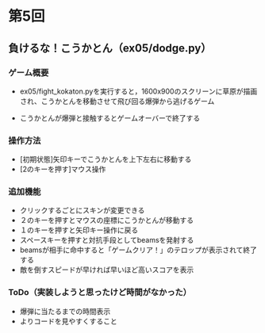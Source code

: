 # 第5回
## 負けるな！こうかとん（ex05/dodge.py）
### ゲーム概要
- ex05/fight_kokaton.pyを実行すると，1600x900のスクリーンに草原が描画され、こうかとんを移動させて飛び回る爆弾から逃げるゲーム

- こうかとんが爆弾と接触するとゲームオーバーで終了する
### 操作方法
- [初期状態]矢印キーでこうかとんを上下左右に移動する
- [2のキーを押す]マウス操作
### 追加機能
* クリックするごとにスキンが変更できる
* ２のキーを押すとマウスの座標にこうかとんが移動する
* １のキーを押すと矢印キー操作に戻る
* スペースキーを押すと対抗手段としてbeamsを発射する
* beamsが相手に命中すると「ゲームクリア！」のテロップが表示されて終了する
* 敵を倒すスピードが早ければ早いほど高いスコアを表示


### ToDo（実装しようと思ったけど時間がなかった）
- 爆弾に当たるまでの時間表示
- よりコードを見やすくすること